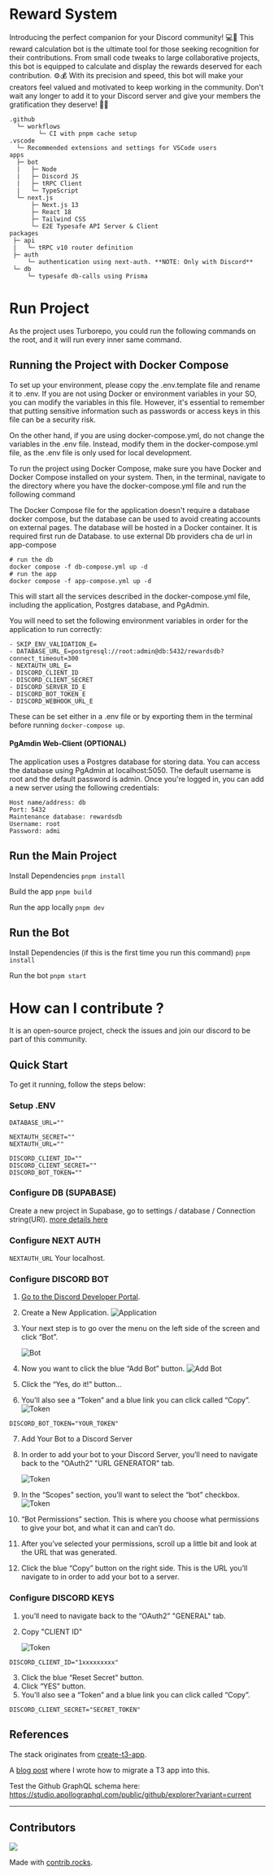 # Reward System

<!-- <img width="1758" alt="turbo2" src="https://user-images.githubusercontent.com/51714798/213819392-33e50db9-3e38-4c51-9a22-03abe5e48f3d.png">
 -->

Introducing the perfect companion for your Discord community! 💻🚀 This reward calculation bot is the ultimate tool for those seeking recognition for their contributions. From small code tweaks to large collaborative projects, this bot is equipped to calculate and display the rewards deserved for each contribution. ⚙️💰 With its precision and speed, this bot will make your creators feel valued and motivated to keep working in the community. Don't wait any longer to add it to your Discord server and give your members the gratification they deserve! 💯💪

```
.github
  └─ workflows
        └─ CI with pnpm cache setup
.vscode
  └─ Recommended extensions and settings for VSCode users
apps
  ├─ bot
  |   ├─ Node
  |   ├─ Discord JS
  |   ├─ tRPC Client
  |   └─ TypeScript
  └─ next.js
      ├─ Next.js 13
      ├─ React 18
      ├─ Tailwind CSS
      └─ E2E Typesafe API Server & Client
packages
 ├─ api
 |   └─ tRPC v10 router definition
 ├─ auth
     └─ authentication using next-auth. **NOTE: Only with Discord**
 └─ db
     └─ typesafe db-calls using Prisma
```

# Run Project

As the project uses Turborepo, you could run the following commands on the root, and it will run every inner same command.

## Running the Project with Docker Compose

To set up your environment, please copy the .env.template file and rename it to .env. If you are not using Docker or environment variables in your SO, you can modify the variables in this file. However, it's essential to remember that putting sensitive information such as passwords or access keys in this file can be a security risk.

On the other hand, if you are using docker-compose.yml, do not change the variables in the .env file. Instead, modify them in the docker-compose.yml file, as the .env file is only used for local development.

To run the project using Docker Compose, make sure you have Docker and Docker Compose installed on your system. Then, in the terminal, navigate to the directory where you have the docker-compose.yml file and run the following command

The Docker Compose file for the application doesn't require a database docker compose, but the database can be used to avoid creating accounts on external pages. The database will be hosted in a Docker container. It is required first run de Database. to use external Db providers cha de url in app-compose

``` 
# run the db
docker compose -f db-compose.yml up -d
# run the app
docker compose -f app-compose.yml up -d
```
This will start all the services described in the docker-compose.yml file, including the application, Postgres database, and PgAdmin.

You will need to set the following environment variables in order for the application to run correctly:
```
- SKIP_ENV_VALIDATION_E=
- DATABASE_URL_E=postgresql://root:admin@db:5432/rewardsdb?connect_timeout=300
- NEXTAUTH_URL_E=
- DISCORD_CLIENT_ID
- DISCORD_CLIENT_SECRET
- DISCORD_SERVER_ID_E
- DISCORD_BOT_TOKEN_E
- DISCORD_WEBHOOK_URL_E
```

These can be set either in a .env file or by exporting them in the terminal before running ```docker-compose up```.
#### PgAmdin Web-Client (OPTIONAL) 

The application uses a Postgres database for storing data. You can access the database using PgAdmin at localhost:5050. The default username is root and the default password is admin. Once you're logged in, you can add a new server using the following credentials:
```
Host name/address: db
Port: 5432
Maintenance database: rewardsdb
Username: root
Password: admi
```

## Run the Main Project

Install Dependencies
`pnpm install`

Build the app
`pnpm build`

Run the app locally
`pnpm dev`

## Run the Bot

Install Dependencies (if this is the first time you run this command)
`pnpm install`

Run the bot
`pnpm start`

# How can I contribute ?

It is an open-source project, check the issues and join our discord to be part of this community.

## Quick Start

To get it running, follow the steps below:

### Setup .ENV

```
DATABASE_URL=""

NEXTAUTH_SECRET=""
NEXTAUTH_URL=""

DISCORD_CLIENT_ID=""
DISCORD_CLIENT_SECRET=""
DISCORD_BOT_TOKEN=""
```

### Configure DB (SUPABASE)

Create a new project in Supabase, go to settings / database / Connection string(URI).
[more details here](https://supabase.com/docs/guides/integrations/prisma)

### Configure NEXT AUTH

`NEXTAUTH_URL` Your localhost.

### Configure DISCORD BOT

1. [Go to the Discord Developer Portal](https://discordapp.com/developers/applications/).
2. Create a New Application.
   ![Application](https://res.cloudinary.com/dwtba7bmh/image/upload/v1678755937/o1vaqzbm7f6tozark9yo.png 'Application')
3. Your next step is to go over the menu on the left side of the screen and click “Bot”.

   ![Bot](https://res.cloudinary.com/dwtba7bmh/image/upload/v1678756136/pwgtlao3pd9evqedtnxm.png 'Bot')

4. Now you want to click the blue “Add Bot” button.
   ![Add Bot](https://res.cloudinary.com/dwtba7bmh/image/upload/v1678756280/wcr0nny5wdcd8fovf768.png 'AddBot')
5. Click the “Yes, do it!” button…
6. You’ll also see a “Token” and a blue link you can click called “Copy”.
   ![Token](https://res.cloudinary.com/dwtba7bmh/image/upload/v1678756280/x3f9nk65tq5szib6jb22.png 'Token')

`DISCORD_BOT_TOKEN="YOUR_TOKEN"`

7. Add Your Bot to a Discord Server
8. In order to add your bot to your Discord Server, you’ll need to navigate back to the “OAuth2” "URL GENERATOR" tab.

   ![Token](https://res.cloudinary.com/dwtba7bmh/image/upload/v1678759651/pw1svnypnnbvbt0ceczt.png 'Token')

9. In the “Scopes” section, you’ll want to select the “bot” checkbox.
   ![Token](https://res.cloudinary.com/dwtba7bmh/image/upload/v1678759632/ntra1xoyhye5r3tixy9c.png 'Token')
10. “Bot Permissions” section. This is where you choose what permissions to give your bot, and what it can and can’t do.
11. After you’ve selected your permissions, scroll up a little bit and look at the URL that was generated.
12. Click the blue “Copy” button on the right side. This is the URL you’ll navigate to in order to add your bot to a server.

### Configure DISCORD KEYS

1. you’ll need to navigate back to the “OAuth2” "GENERAL" tab.
2. Copy "CLIENT ID"

   ![Token](https://res.cloudinary.com/dwtba7bmh/image/upload/v1678759900/qxbzfxoseuesr8eza5ic.png 'Token')

`DISCORD_CLIENT_ID="1xxxxxxxxx"`

3. Click the blue “Reset Secret” button.
4. Click “YES” button.
5. You’ll also see a “Token” and a blue link you can click called “Copy”.

`DISCORD_CLIENT_SECRET="SECRET_TOKEN"`

## References

The stack originates from [create-t3-app](https://github.com/t3-oss/create-t3-app).

A [blog post](https://jumr.dev/blog/t3-turbo) where I wrote how to migrate a T3 app into this.

Test the Github GraphQL schema here:
https://studio.apollographql.com/public/github/explorer?variant=current

-----

<h2 id="contributors">Contributors</h2>

<a href="https://github.com/serudda/reward-system/graphs/contributors">
  <img src="https://contrib.rocks/image?repo=serudda/reward-system" />
</a>

Made with [contrib.rocks](https://contrib.rocks).
